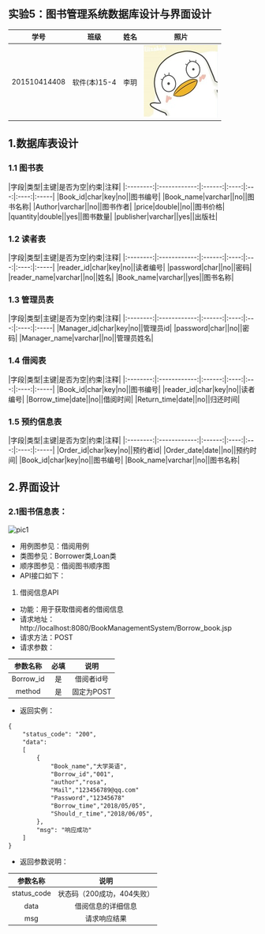 
## 实验5：图书管理系统数据库设计与界面设计
|学号|班级|姓名|照片|
|:-------:|:-------------: | :----------:|:---:|
|201510414408|软件(本)15-4|李玥|![flow1](../myself.jpg)|

## 1.数据库表设计
### 1.1 图书表
|字段|类型|主键|是否为空|约束|注释|
|:--------:|:------------:|:------:|:----:|:---:|:----:|:-----|
|Book_id|char|key|no||图书编号|
|Book_name|varchar||no||图书名称|
|Author|varchar||no||图书作者|
|price|double||no||图书价格|
|quantity|double||yes||图书数量|
|publisher|varchar||yes||出版社|
### 1.2 读者表
|字段|类型|主键|是否为空|约束|注释|
|:--------:|:------------:|:------:|:----:|:---:|:----:|:-----|
|reader_id|char|key|no||读者编号|
|password|char||no||密码|
|reader_name|varchar||no||姓名|
|Book_name|varchar||yes||图书名称|
### 1.3 管理员表
|字段|类型|主键|是否为空|约束|注释|
|:--------:|:------------:|:------:|:----:|:---:|:----:|:-----|
|Manager_id|char|key|no||管理员id|
|password|char||no||密码|
|Manager_name|varchar||no||管理员姓名|
### 1.4 借阅表
|字段|类型|主键|是否为空|约束|注释|
|:--------:|:------------:|:------:|:----:|:---:|:----:|:-----|
|Book_id|char|key|no||图书编号|
|reader_id|char|key|no||读者编号|
|Borrow_time|date||no||借阅时间|
|Return_time|date||no||归还时间|
### 1.5 预约信息表
|字段|类型|主键|是否为空|约束|注释|
|:--------:|:------------:|:------:|:----:|:---:|:----:|:-----|
|Order_id|char|key|no||预约者id|
|Order_date|date||no||预约时间|
|Book_id|char|key|no||图书编号|
|Book_name|varchar||no||图书名称|

## 2.界面设计
### 2.1图书信息表：
![pic1](borrower_information.png)
- 用例图参见：借阅用例
- 类图参见：Borrower类,Loan类
- 顺序图参见：借阅图书顺序图
- API接口如下：

1. 借阅信息API

- 功能：用于获取借阅者的借阅信息
- 请求地址： http://localhost:8080/BookManagementSystem/Borrow_book.jsp
- 请求方法：POST
- 请求参数：

|参数名称|必填|说明|
|:-------:|:-------------: | :----------:|
|Borrow_id|是|借阅者id号|
|method|是|固定为POST|

- 返回实例：
```
{
    "status_code": "200",
    "data": 
    [
        {
            "Book_name","大学英语",
            "Borrow_id","001",
            "author","rosa",
            "Mail","123456789@qq.com"
            "Password","12345678"
            "Borrow_time","2018/05/05",
            "Should_r_time","2018/06/05",
        },
        "msg": "响应成功"
    ]
}
```
- 返回参数说明：
    
|参数名称|说明|
|:-------:|:-------------: |
|status_code|状态码（200成功，404失败）|
|data|借阅信息的详细信息|
|msg|请求响应结果|

